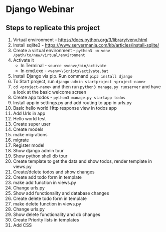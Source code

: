 # Django Webinar

## Steps to replicate this project
1. Virtual environment - https://docs.python.org/3/library/venv.html
2. Install sqlite3 - https://www.servermania.com/kb/articles/install-sqlite/
3. Create a virtual environment -  `python3 -m venv /path/to/new/virtual/environment`
4. Activate it
    * In Terminal - `source <venv>/bin/activate`
    * In cmd.exe - `<venv>\Scripts\activate.bat`
5. Install Django via pip. Run command `pip3 install django`
6. To Start project, run `django-admin startproject <project-name>`
7. `cd <project-name>` and then run `python3 manage.py runserver` and have a look at the basic welcome screen
8. Create app todos - `python3 manage.py startapp todos`
9. Install app in settings.py and add routing to app in urls.py
10. Basic hello world Http response view in todos app
11. Add Urls in app
12. Hello world test
13. Create super user
14. Create models
15. make migrations
16. migrate
17. Register model
18. Show django admin tour
19. Show python shell db tour
20. Create template to get the data and show todos, render template in views.py
21. Create/delete todos and show changes
22. Create add todo form in template
23. make add function in views.py
24. Change urls.py
25. Show add functionality and database changes
26. Create delete todo form in template
27. make delete function in views.py
28. Change urls.py
29. Show delete functionality and db changes
30. Create Priority lists in templates
31. Add CSS
